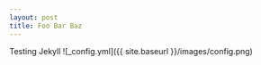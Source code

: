 ```yaml
---
layout: post
title: Foo Bar Baz
---
```

Testing Jekyll
![_config.yml]({{ site.baseurl }}/images/config.png)
